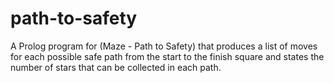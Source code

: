 # path-to-safety
A Prolog program for (Maze - Path to Safety) that produces a list of moves for each possible safe path from the start to the finish square and states the number of stars that can be collected in each path.
